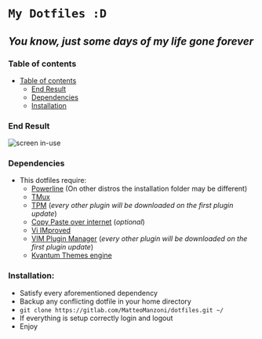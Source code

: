 # `My Dotfiles :D`
## *You know, just some days of my life gone forever*  


### Table of contents
- [Table of contents](#table-of-contents)
    - [End Result](#end-result)
    - [Dependencies](#dependencies)
    - [Installation](#installation)


### End Result
![screen in-use](.screenshots/latest_screenshot.png)


### Dependencies
- This dotfiles require:
    - [Powerline](https://github.com/powerline/powerline "Powerline") (On other distros the installation folder may be different)
    - [TMux](https://github.com/tmux/tmux "TMux")
    - [TPM](https://github.com/tmux-plugins/tpm "TMux Plugin Manager") (*every other plugin will be downloaded on the first plugin update*)
    - [Copy Paste over internet](https://github.com/jedisct1/piknik "PikNik") (*optional*)
    - [Vi IMproved](https://github.com/vim/vim "VIM")
    - [VIM Plugin Manager](https://github.com/VundleVim/Vundle.vim "Vundle") (*every other plugin will be downloaded on the first plugin update*)
    - [Kvantum Themes engine](https://github.com/tsujan/Kvantum/tree/master/Kvantum "Kvantum Theme Engine")


### Installation:
- Satisfy every aforementioned dependency 
- Backup any conflicting dotfile in your home directory
- `git clone https://gitlab.com/MatteoManzoni/dotfiles.git ~/`
- If everything is setup correctly login and logout
- Enjoy

